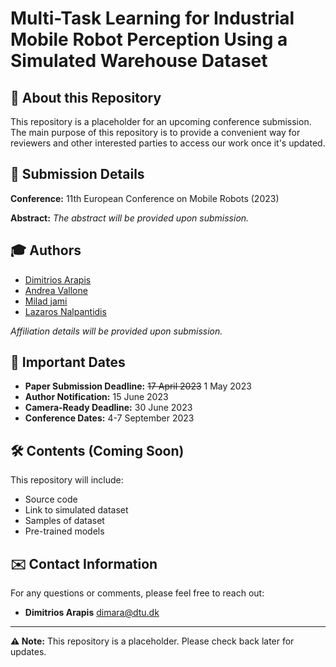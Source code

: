 # Multi-Task Learning for Industrial Mobile Robot Perception Using a Simulated Warehouse Dataset

## 📝 About this Repository
This repository is a placeholder for an upcoming conference submission. The main purpose of this repository is to provide a convenient way for reviewers and other interested parties to access our work once it's updated.

## 📄 Submission Details

**Conference:** 11th European Conference on Mobile Robots (2023)

**Abstract:** _The abstract will be provided upon submission._

## 🎓 Authors

- [Dimitrios Arapis](https://www.linkedin.com/in/dimarapis/)
- [Andrea Vallone](https://www.linkedin.com/in/andrea-vallone/)
- [Milad jami](https://www.linkedin.com/in/milajam/)
- [Lazaros Nalpantidis](https://www.linkedin.com/in/lanalpa/)

_Affiliation details will be provided upon submission._


## 📅 Important Dates

- **Paper Submission Deadline:** ~~17 April 2023~~ 1 May 2023
- **Author Notification:** 15 June 2023
- **Camera-Ready Deadline:** 30 June 2023
- **Conference Dates:** 4-7 September 2023

## 🛠️ Contents (Coming Soon)

This repository will include:

- Source code
- Link to simulated dataset
- Samples of dataset
- Pre-trained models

## ✉️ Contact Information

For any questions or comments, please feel free to reach out:

- **Dimitrios Arapis** [dimara@dtu.dk](mailto:dimara@dtu.dk)

---

**⚠️ Note:** This repository is a placeholder. Please check back later for updates.